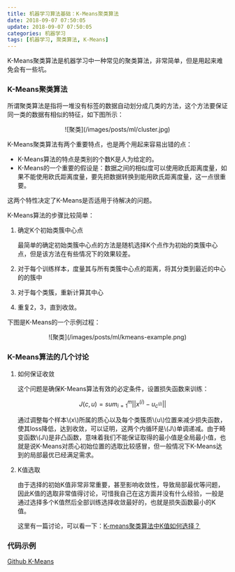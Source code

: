 ```yaml
---
title: 机器学习算法基础：K-Means聚类算法
date: 2018-09-07 07:50:05
update: 2018-09-07 07:50:05
categories: 机器学习
tags: [机器学习, 聚类算法, K-Means]
---
```


K-Means聚类算法是机器学习中一种常见的聚类算法，非常简单，但是用起来难免会有一些坑。

<!--more-->

<script type="text/javascript" src="https://cdnjs.cloudflare.com/ajax/libs/mathjax/2.7.1/MathJax.js?config=TeX-MML-AM_CHTML"></script>

### K-Means聚类算法

所谓聚类算法是指将一堆没有标签的数据自动划分成几类的方法，这个方法要保证同一类的数据有相似的特征，如下图所示：

<div align=center> 
    ![聚类](/images/posts/ml/cluster.jpg)
</div>

K-Means聚类算法有两个重要特点，也是两个用起来容易出错的点：

* K-Means算法的特点是类别的个数K是人为给定的。
* K-Means的一个重要的假设是：数据之间的相似度可以使用欧氏距离度量，如果不能使用欧氏距离度量，要先把数据转换到能用欧氏距离度量，这一点很重要。

这两个特性决定了K-Means是否适用于待解决的问题。

K-Means算法的步骤比较简单：

1. 确定K个初始类簇中心点

    最简单的确定初始类簇中心点的方法是随机选择K个点作为初始的类簇中心点，但是该方法在有些情况下的效果较差。

2. 对于每个训练样本，度量其与所有类簇中心点的距离，将其分类到最近的中心的的簇中

3. 对于每个类簇，重新计算其中心

4. 重复2，3，直到收敛。

下图是K-Means的一个示例过程：

<div align=center> 
    ![聚类](/images/posts/ml/kmeans-example.png)
</div>

### K-Means算法的几个讨论

1. 如何保证收敛

    这个问题是确保K-Means算法有效的必定条件，设置损失函数来训练：
    
    $$J(c,u)=sum_{i=1}^{m}||x^{(i)} - u_{c^{(i)}}||$$
    
    通过调整每个样本\\(x\\)所属的质心以及每个类簇质\\(u\\)位置来减少损失函数，使其loss降低，达到收敛，可以证明，这两个内循环是\\(J\\)单调递减。由于畸变函数\\(J\\)是非凸函数，意味着我们不能保证取得的最小值是全局最小值，也就是说K-Means对质心初始位置的选取比较感冒，但一般情况下K-Means达到的局部最优已经满足需求。

2. K值选取
    
    由于选择的初始K值非常非常重要，甚至影响收敛性，导致局部最优等问题，因此K值的选取非常值得讨论，可惜我自己在这方面并没有什么经验，一般是通过选择多个K值然后全部训练选择收敛最好的，也就是损失函数最小的K值。

    这里有一篇讨论，可以看一下：[K-means聚类算法中K值如何选择？](https://zhuanlan.zhihu.com/p/30221347)

### 代码示例

[Github K-Means](https://github.com/ChaoPei/python-machine-learning/tree/master/K-Means)